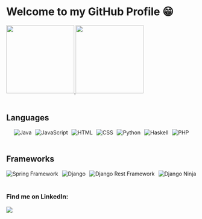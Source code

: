 <h1>Welcome to my GitHub Profile 😁</h1>
<div style="display: flex; flex-direction: column; justify-content: center; gap: 20px">
  <div>
    <a href="https://github.com/hennanhfalcao">
      <img height="180em" src="https://github-readme-stats.vercel.app/api?username=hennanhfalcao&show_icons=true&theme=tokyonight&include_all_commits=true&count_private=true"/>
      <img height="180em" src="https://github-readme-stats.vercel.app/api/top-langs/?username=hennanhfalcao&layout=compact&langs_count=6&theme=tokyonight"/>  
    </a>
  </div>  
  
  <div>
    <h2>Languages</h2>
    <div style="display: flex; flex-wrap: wrap; justify-content: center; align-items: center; gap: 10px;">
      <img src="https://img.shields.io/badge/Java-ED8B00?style=for-the-badge&logo=openjdk&logoColor=white" alt="Java">
      <img src="https://img.shields.io/badge/JavaScript-F7DF1E?style=for-the-badge&logo=javascript&logoColor=black" alt="JavaScript">
      <img src="https://img.shields.io/badge/HTML5-E34F26?style=for-the-badge&logo=html5&logoColor=white" alt="HTML">
      <img src="https://img.shields.io/badge/CSS3-1572B6?style=for-the-badge&logo=css3&logoColor=white" alt="CSS">
      <img src="https://img.shields.io/badge/Python-3776AB?style=for-the-badge&logo=python&logoColor=white" alt="Python">
      <img src="https://img.shields.io/badge/Haskell-5D4F85?style=for-the-badge&logo=haskell&logoColor=white" alt="Haskell">
      <img src="https://img.shields.io/badge/PHP-777BB4?style=for-the-badge&logo=php&logoColor=white" alt="PHP">
    </div>
  </div>
  
  <div>
    <h2>Frameworks</h2>
    <div style="display: flex; flex-wrap: wrap; justify-content: center; align-items: center; gap: 10px;">
      <img src="https://img.shields.io/badge/Spring%20Framework-6DB33F?style=for-the-badge&logo=spring&logoColor=white" alt="Spring Framework">
      <img src="https://img.shields.io/badge/Django-092E20?style=for-the-badge&logo=django&logoColor=white" alt="Django">
      <img src="https://img.shields.io/badge/Django%20Rest%20Framework-092E20?style=for-the-badge&logo=django&logoColor=white" alt="Django Rest Framework">
      <img src="https://img.shields.io/badge/Django%20Ninja-0D0D0D?style=for-the-badge&logo=django&logoColor=white" alt="Django Ninja">
    </div>
  </div>

  <div> 
    <h3>Find me on LinkedIn:</h3>    
    <a href="https://www.linkedin.com/in/hennan-heim-79a89894/" target="_blank">
      <img src="https://img.shields.io/badge/-LinkedIn-%230077B5?style=for-the-badge&logo=linkedin&logoColor=white" target="_blank">
    </a>  
  </div>
</div>
